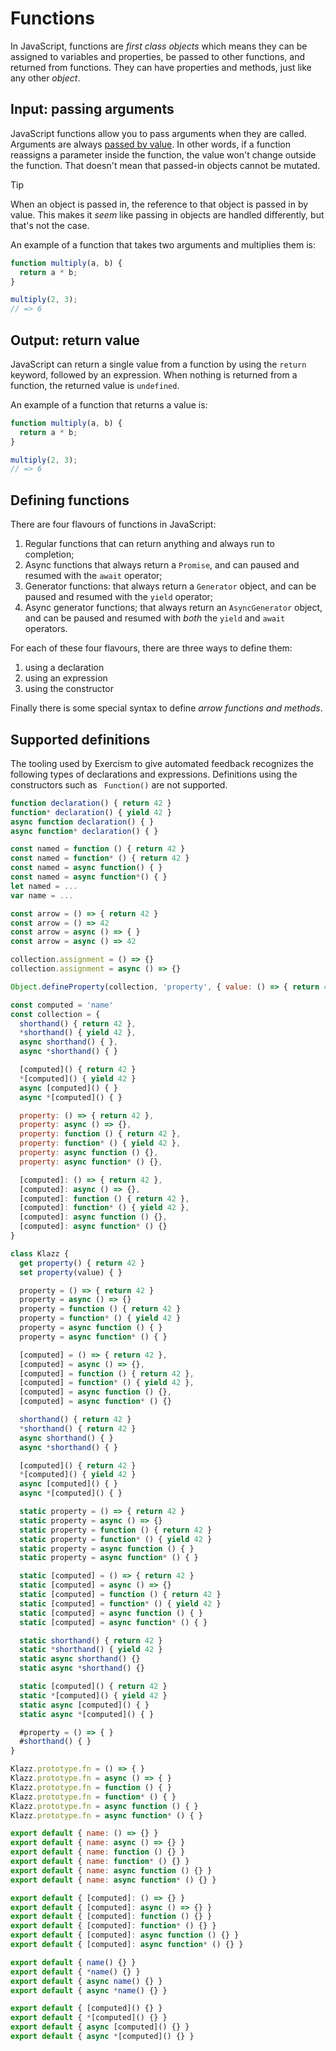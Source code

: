 # Functions

In JavaScript, functions are _first class objects_ which means they can be assigned to variables and properties, be passed to other functions, and returned from functions. They can have properties and methods, just like any other _object_.

## Input: passing arguments

JavaScript functions allow you to pass arguments when they are called. Arguments are always [passed by value](https://dev.to/xpbytes/javascript-ruby-and-c-are-not-call-by-reference-23f7). In other words, if a function reassigns a parameter inside the function, the value won't change outside the function. That doesn't mean that passed-in objects cannot be mutated.

> [!TIP]
> When an object is passed in, the reference to that object is passed in by value. This makes it _seem_ like passing in objects are handled differently, but that's not the case.

An example of a function that takes two arguments and multiplies them is:

```javascript
function multiply(a, b) {
  return a * b;
}

multiply(2, 3);
// => 6
```

## Output: return value

JavaScript can return a single value from a function by using the `return` keyword, followed by an expression. When nothing is returned from a function, the returned value is `undefined`.

An example of a function that returns a value is:

```javascript
function multiply(a, b) {
  return a * b;
}

multiply(2, 3);
// => 6
```

## Defining functions

There are four flavours of functions in JavaScript:

1. Regular functions that can return anything and always run to completion;
2. Async functions that always return a `Promise`, and can paused and resumed with the `await` operator;
3. Generator functions: that always return a `Generator` object, and can be paused and resumed with the `yield` operator;
4. Async generator functions; that always return an `AsyncGenerator` object, and can be paused and resumed with _both_ the `yield` and `await` operators.

For each of these four flavours, there are three ways to define them:

1. using a declaration
2. using an expression
3. using the constructor

Finally there is some special syntax to define _arrow functions and methods_.

## Supported definitions

The tooling used by Exercism to give automated feedback recognizes the following types of declarations and expressions. Definitions using the constructors such as ` Function()` are not supported.

```javascript
function declaration() { return 42 }
function* declaration() { yield 42 }
async function declaration() { }
async function* declaration() { }

const named = function () { return 42 }
const named = function* () { return 42 }
const named = async function() { }
const named = async function*() { }
let named = ...
var name = ...

const arrow = () => { return 42 }
const arrow = () => 42
const arrow = async () => { }
const arrow = async () => 42

collection.assignment = () => {}
collection.assignment = async () => {}

Object.defineProperty(collection, 'property', { value: () => { return 42 } })

const computed = 'name'
const collection = {
  shorthand() { return 42 },
  *shorthand() { yield 42 },
  async shorthand() { },
  async *shorthand() { }

  [computed]() { return 42 }
  *[computed]() { yield 42 }
  async [computed]() { }
  async *[computed]() { }

  property: () => { return 42 },
  property: async () => {},
  property: function () { return 42 },
  property: function* () { yield 42 },
  property: async function () {},
  property: async function* () {},

  [computed]: () => { return 42 },
  [computed]: async () => {},
  [computed]: function () { return 42 },
  [computed]: function* () { yield 42 },
  [computed]: async function () {},
  [computed]: async function* () {}
}

class Klazz {
  get property() { return 42 }
  set property(value) { }

  property = () => { return 42 }
  property = async () => {}
  property = function () { return 42 }
  property = function* () { yield 42 }
  property = async function () { }
  property = async function* () { }

  [computed] = () => { return 42 },
  [computed] = async () => {},
  [computed] = function () { return 42 },
  [computed] = function* () { yield 42 },
  [computed] = async function () {},
  [computed] = async function* () {}

  shorthand() { return 42 }
  *shorthand() { return 42 }
  async shorthand() { }
  async *shorthand() { }

  [computed]() { return 42 }
  *[computed]() { yield 42 }
  async [computed]() { }
  async *[computed]() { }

  static property = () => { return 42 }
  static property = async () => {}
  static property = function () { return 42 }
  static property = function* () { yield 42 }
  static property = async function () { }
  static property = async function* () { }

  static [computed] = () => { return 42 }
  static [computed] = async () => {}
  static [computed] = function () { return 42 }
  static [computed] = function* () { yield 42 }
  static [computed] = async function () { }
  static [computed] = async function* () { }

  static shorthand() { return 42 }
  static *shorthand() { yield 42 }
  static async shorthand() {}
  static async *shorthand() {}

  static [computed]() { return 42 }
  static *[computed]() { yield 42 }
  static async [computed]() { }
  static async *[computed]() { }

  #property = () => { }
  #shorthand() { }
}

Klazz.prototype.fn = () => { }
Klazz.prototype.fn = async () => { }
Klazz.prototype.fn = function () { }
Klazz.prototype.fn = function* () { }
Klazz.prototype.fn = async function () { }
Klazz.prototype.fn = async function* () { }

export default { name: () => {} }
export default { name: async () => {} }
export default { name: function () {} }
export default { name: function* () {} }
export default { name: async function () {} }
export default { name: async function* () {} }

export default { [computed]: () => {} }
export default { [computed]: async () => {} }
export default { [computed]: function () {} }
export default { [computed]: function* () {} }
export default { [computed]: async function () {} }
export default { [computed]: async function* () {} }

export default { name() {} }
export default { *name() {} }
export default { async name() {} }
export default { async *name() {} }

export default { [computed]() {} }
export default { *[computed]() {} }
export default { async [computed]() {} }
export default { async *[computed]() {} }
```
